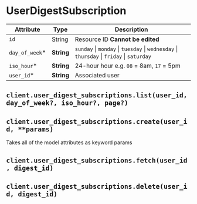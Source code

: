 # UserDigestSubscription

| Attribute | Type | Description |
| --------- | ---- | ----------- |
| `id`           | String     | Resource ID **Cannot be edited** |
| `day_of_week`* | **String** | `sunday` \| `monday` \| `tuesday` \| `wednesday` \| `thursday` \| `friday` \| `saturday` |
| `iso_hour`*    | **String** | 24-hour hour e.g. `08` = 8am, `17` = 5pm |
| `user_id`*     | **String** | Associated user |

## `client.user_digest_subscriptions.list(user_id, day_of_week?, iso_hour?, page?)`

## `client.user_digest_subscriptions.create(user_id, **params)`

Takes all of the model attributes as keyword params

## `client.user_digest_subscriptions.fetch(user_id, digest_id)`

## `client.user_digest_subscriptions.delete(user_id, digest_id)`
